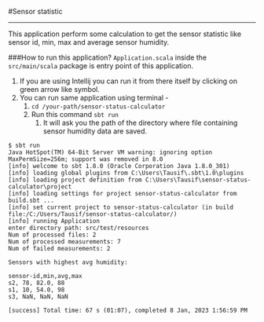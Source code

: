 #Sensor statistic
***

This application perform some calculation to get the sensor statistic like sensor id, min, max and average sensor humidity.

###How to run this application?
`Application.scala` inside the `src/main/scala` package is entry point of this application.
1. If you are using Intellij you can run it from there itself by clicking on green arrow like symbol.
2. You can run same application using terminal - 
   1. `cd /your-path/sensor-status-calculator`
   2. Run this command `sbt run`
      1. It will ask you the path of the directory where file containing sensor humidity data are saved.
```
$ sbt run                                                                                                                                  
Java HotSpot(TM) 64-Bit Server VM warning: ignoring option MaxPermSize=256m; support was removed in 8.0                                    
[info] welcome to sbt 1.8.0 (Oracle Corporation Java 1.8.0_301)                                                                            
[info] loading global plugins from C:\Users\Tausif\.sbt\1.0\plugins                                                                       
[info] loading project definition from C:\Users\Tausif\sensor-status-calculator\project                                          
[info] loading settings for project sensor-status-calculator from build.sbt ...                                                            
[info] set current project to sensor-status-calculator (in build file:/C:/Users/Tausif/sensor-status-calculator/)              
[info] running Application                                                                                                                 
enter directory path: src/test/resources                                                                                                   
Num of processed files: 2                                                                                                                  
Num of processed measurements: 7                                                                                                           
Num of failed measurements: 2                                                                                                              
                                                                                                                                           
Sensors with highest avg humidity:                                                                                                         
                                                                                                                                           
sensor-id,min,avg,max                                                                                                                      
s2, 78, 82.0, 88                                                                                                                           
s1, 10, 54.0, 98                                                                                                                           
s3, NaN, NaN, NaN                                                                                                                          
                                                                                                                                           
[success] Total time: 67 s (01:07), completed 8 Jan, 2023 1:56:59 PM                                                                       
```
